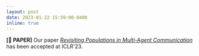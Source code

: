 ```yaml
---
layout: post
date: 2023-01-22 15:59:00-0400
inline: true
---
```


**[📝 PAPER]** Our paper <a href="https://openreview.net/pdf?id=n-UHRIdPju" target="_blank" rel="noopener noreferrer">*Revisiting Populations in Multi-Agent Communication*</a> has been accepted at ICLR'23.